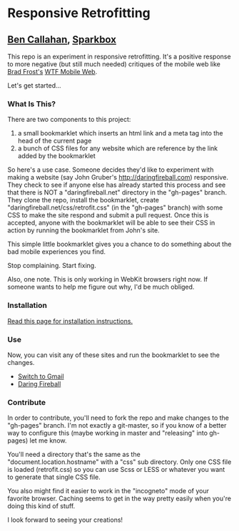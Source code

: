 # Responsive Retrofitting
## [Ben Callahan](http://twitter.com/bencallahan), [Sparkbox](http://seesparkbox.com)

This repo is an experiment in responsive retrofitting. It's a positive response to more negative (but still much needed) critiques of the mobile web like [Brad Frost's](http://twitter.com/brad_frost) [WTF Mobile Web](http://wtfmobileweb.com).

Let's get started...

### What Is This?
There are two components to this project:
1. a small bookmarklet which inserts an html link and a meta tag into the head of the current page
2. a bunch of CSS files for any website which are reference by the link added by the bookmarklet

So here's a use case. Someone decides they'd like to experiment with making a website (say John Gruber's http://daringfireball.com) responsive. They check to see if anyone else has already started this process and see that there is NOT a "daringfireball.net" directory in the "gh-pages" branch. They clone the repo, install the bookmarklet, create "daringfireball.net/css/retrofit.css" (in the "gh-pages" branch) with some CSS to make the site respond and submit a pull request. Once this is accepted, anyone with the bookmarklet will be able to see their CSS in action by running the bookmarklet from John's site.

This simple little bookmarklet gives you a chance to do something about the bad mobile experiences you find.

Stop complaining. Start fixing.

Also, one note. This is only working in WebKit browsers right now. If someone wants to help me figure out why, I'd be much obliged.

### Installation
[Read this page for installation instructions.](http://sparkbox.github.com/Responsive-Retrofitting)

### Use
Now, you can visit any of these sites and run the bookmarklet to see the changes.
* [Switch to Gmail](https://mail.google.com/mail/help/intl/en/switch.html)
* [Daring Fireball](http://daringfireball.net)

### Contribute
In order to contribute, you'll need to fork the repo and make changes to the "gh-pages" branch. I'm not exactly a git-master, so if you know of a better way to configure this (maybe working in master and "releasing" into gh-pages) let me know.

You'll need a directory that's the same as the "document.location.hostname" with a "css" sub directory. Only one CSS file is loaded (retrofit.css) so you can use Scss or LESS or whatever you want to generate that single CSS file.

You also might find it easier to work in the "incogneto" mode of your favorite browser. Caching seems to get in the way pretty easily when you're doing this kind of stuff.

I look forward to seeing your creations!